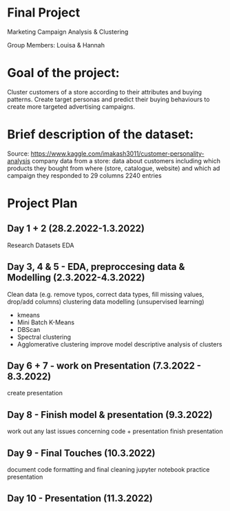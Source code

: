 # Final Project
Marketing Campaign Analysis & Clustering  

Group Members: Louisa & Hannah

# Goal of the project:

Cluster customers of a store according to their attributes and buying patterns. Create target personas and predict their buying behaviours to create more targeted advertising campaigns. 


# Brief description of the dataset:

Source: https://www.kaggle.com/imakash3011/customer-personality-analysis 
company data from a store: data about customers including which products they bought from where (store, catalogue, website) and which ad campaign they responded to 
29 columns 
2240 entries


# Project Plan

## Day 1 + 2 (28.2.2022-1.3.2022)

Research Datasets
EDA

## Day 3, 4 & 5 - EDA, preproccesing data & Modelling (2.3.2022-4.3.2022)

Clean data (e.g. remove typos, correct data types, fill missing values, drop/add columns)
clustering data
modelling (unsupervised learning)
- kmeans
- Mini Batch K-Means
- DBScan
- Spectral clustering
- Agglomerative clustering
improve model
descriptive analysis of clusters

## Day 6 + 7 - work on Presentation (7.3.2022 - 8.3.2022)
create presentation 

## Day 8 - Finish model & presentation  (9.3.2022)
work out any last issues concerning code + presentation 
finish presentation

## Day 9 - Final Touches (10.3.2022)
document code
formatting and final cleaning jupyter notebook
practice presentation

## Day 10 - Presentation (11.3.2022)
